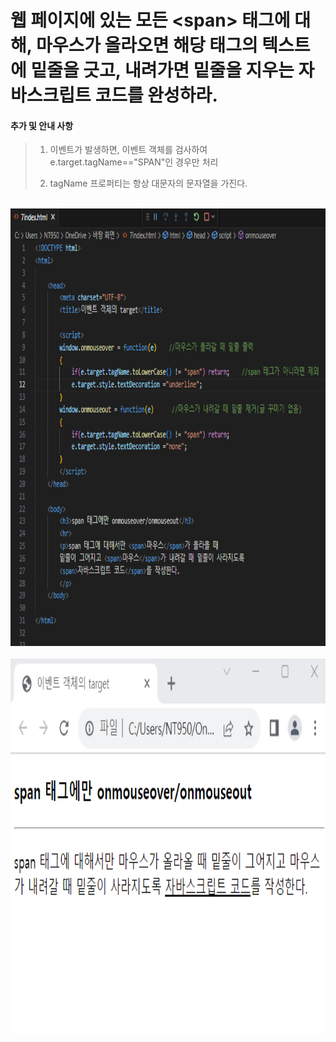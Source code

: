 # 웹 페이지에 있는 모든 &lt;span&gt; 태그에 대해, 마우스가 올라오면 해당 태그의 텍스트에 밑줄을 긋고, 내려가면 밑줄을 지우는 자바스크립트 코드를 완성하라.

 #### 추가 및 안내 사항

>   1. 이벤트가 발생하면, 이벤트 객체를 검사하여 e.target.tagName=="SPAN"인 경우만 처리
>   >
>   2. tagName 프로퍼티는 항상 대문자의 문자열을 가진다. 

<br><img src="1.png" width="1000" height="700" title="px(픽셀) 크기 설정" alt="1번 이미지"></img><br/>
<br><img src="2.png" width="1000" height="600" title="px(픽셀) 크기 설정" alt="1번 이미지"></img><br/>
